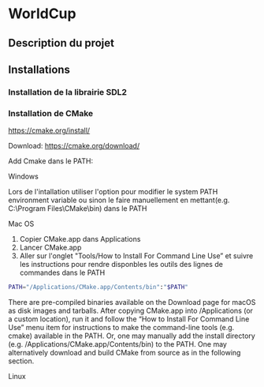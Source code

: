 # WorldCup
## Description du projet

## Installations

### Installation de la librairie SDL2


### Installation de CMake
https://cmake.org/install/

Download: https://cmake.org/download/

Add Cmake dans le PATH:

Windows

Lors de l'intallation utiliser l'option pour modifier le system PATH environment variable ou sinon le faire manuellement en mettant(e.g. C:\Program Files\CMake\bin) dans le PATH

Mac OS
1. Copier CMake.app dans Applications
2. Lancer CMake.app
3. Aller sur l'onglet "Tools/How to Install For Command Line Use” et suivre les instructions pour rendre disponbles les outils des lignes de commandes dans le PATH

```sh
PATH="/Applications/CMake.app/Contents/bin":"$PATH"
```

 
There are pre-compiled binaries available on the Download page for macOS as disk images and tarballs. After copying CMake.app into /Applications (or a custom location), run it and follow the “How to Install For Command Line Use” menu item for instructions to make the command-line tools (e.g. cmake) available in the PATH. Or, one may manually add the install directory (e.g. /Applications/CMake.app/Contents/bin) to the PATH.
One may alternatively download and build CMake from source as in the following section.

Linux

